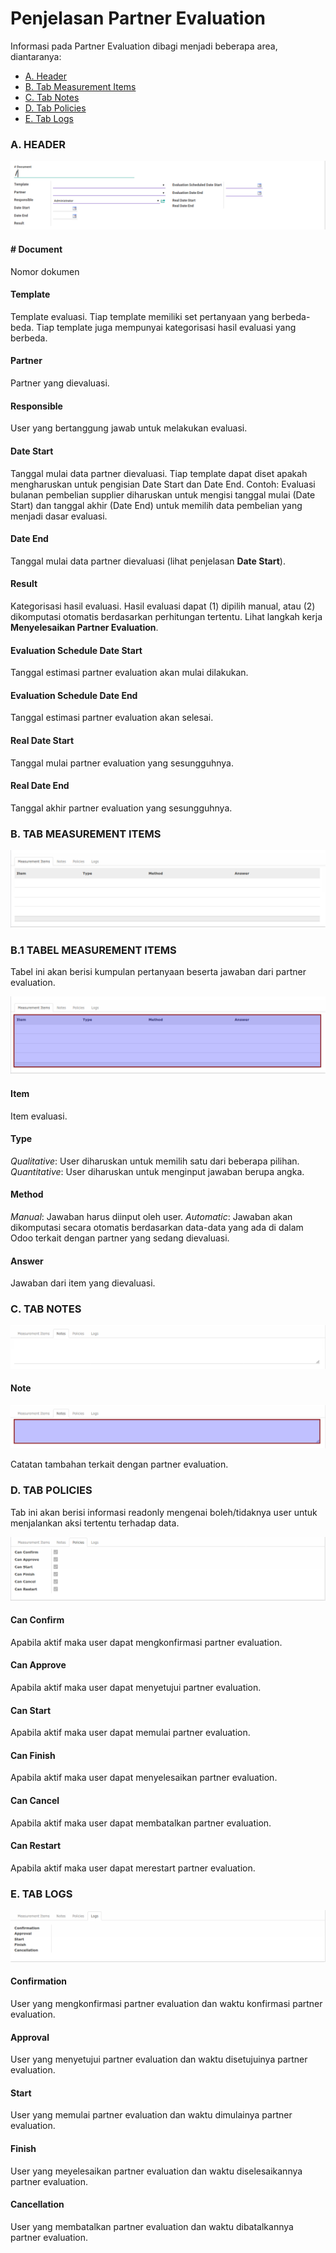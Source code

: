 # Penjelasan Partner Evaluation

Informasi pada Partner Evaluation dibagi menjadi beberapa area, diantaranya:

* [A. Header](#bagian-header)
* [B. Tab Measurement Items](#tab-measurement-items)
* [C. Tab Notes](#tab-notes)
* [D. Tab Policies](#tab-policies)
* [E. Tab Logs](#tab-logs)

### <a name="bagian-header">A. HEADER</a>

![](../img/partner-evaluation/bagian-header.png)

#### <a name="field-document"># Document</a>

Nomor dokumen

#### <a name="field-template">Template</a>

Template evaluasi. Tiap template memiliki set pertanyaan yang berbeda-beda. Tiap template juga mempunyai kategorisasi hasil evaluasi yang berbeda.

#### <a name="field-partner">Partner</a>

Partner yang dievaluasi.

#### <a name="field-responsible">Responsible</a>

User yang bertanggung jawab untuk melakukan evaluasi.

#### <a name="field-date-start">Date Start</a>

Tanggal mulai data partner dievaluasi. Tiap template dapat diset apakah mengharuskan untuk pengisian Date Start dan Date End. Contoh: Evaluasi bulanan pembelian supplier diharuskan untuk mengisi tanggal mulai (Date Start) dan tanggal akhir (Date End) untuk memilih data pembelian yang menjadi dasar evaluasi.

#### <a name="field-date-end">Date End</a>

Tanggal mulai data partner dievaluasi (lihat penjelasan **Date Start**).

#### <a name="field-result">Result</a>

Kategorisasi hasil evaluasi. Hasil evaluasi dapat (1) dipilih manual, atau (2) dikomputasi otomatis berdasarkan perhitungan tertentu. Lihat langkah kerja **Menyelesaikan Partner Evaluation**.

#### <a name="field-schedule-date-start">Evaluation Schedule Date Start</a>

Tanggal estimasi partner evaluation akan mulai dilakukan.

#### <a name="field-schedule-date-end">Evaluation Schedule Date End</a>

Tanggal estimasi partner evaluation akan selesai.

#### <a name="field-real-date-start">Real Date Start</a>

Tanggal mulai partner evaluation yang sesungguhnya.

#### <a name="field-real-date-end">Real Date End</a>

Tanggal akhir partner evaluation yang sesungguhnya.

### <a name="tab-measurement-items">B. TAB MEASUREMENT ITEMS</a>

![](../img/partner-evaluation/tab-measurement-items.png)

### <a name="tab-measurement-items">B.1 TABEL MEASUREMENT ITEMS</a>

Tabel ini akan berisi kumpulan pertanyaan beserta jawaban dari partner evaluation.

![](../img/partner-evaluation/tabel-measurement-items.png)

#### <a name="field-item">Item</a>

Item evaluasi.

#### <a name="field-type">Type</a>

*Qualitative*: User diharuskan untuk memilih satu dari beberapa pilihan. *Quantitative*: User diharuskan untuk menginput jawaban berupa angka.

#### <a name="field-method">Method</a>

*Manual*: Jawaban harus diinput oleh user. *Automatic*: Jawaban akan dikomputasi secara otomatis berdasarkan data-data yang ada di dalam Odoo terkait dengan partner yang sedang dievaluasi.

#### <a name="field-answer">Answer</a>

Jawaban dari item yang dievaluasi.

### <a name="tab-notes">C. TAB NOTES</a>

![](../img/partner-evaluation/tab-notes.png)

#### <a name="field-note">Note</a>

![](../img/partner-evaluation/field-notes.png)

Catatan tambahan terkait dengan partner evaluation.

### <a name="tab-policies">D. TAB POLICIES</a>

Tab ini akan berisi informasi readonly mengenai boleh/tidaknya user untuk menjalankan aksi tertentu terhadap data.

![](../img/partner-evaluation/tab-policies.png)

#### <a name="field-can-confirm">Can Confirm</a>

Apabila aktif maka user dapat mengkonfirmasi partner evaluation.

#### <a name="field-can-approve">Can Approve</a>

Apabila aktif maka user dapat menyetujui partner evaluation.

#### <a name="field-can-start">Can Start</a>

Apabila aktif maka user dapat memulai partner evaluation.

#### <a name="field-can-finish">Can Finish</a>

Apabila aktif maka user dapat menyelesaikan partner evaluation.

#### <a name="field-can-cancel">Can Cancel</a>

Apabila aktif maka user dapat membatalkan partner evaluation.

#### <a name="field-can-restart">Can Restart</a>

Apabila aktif maka user dapat merestart partner evaluation.

### <a name="tab-logs">E. TAB LOGS</a>

![](../img/partner-evaluation/tab-logs.png)

#### <a name="field-confirmation">Confirmation</a>

User yang mengkonfirmasi partner evaluation dan waktu konfirmasi partner evaluation.

#### <a name="field-approval">Approval</a>

User yang menyetujui partner evaluation dan waktu disetujuinya partner evaluation.

#### <a name="field-start">Start</a>

User yang memulai partner evaluation dan waktu dimulainya partner evaluation.

#### <a name="field-finish">Finish</a>

User yang meyelesaikan partner evaluation dan waktu diselesaikannya partner evaluation.

#### <a name="field-cancellation">Cancellation</a>

User yang membatalkan partner evaluation dan waktu dibatalkannya partner evaluation.

